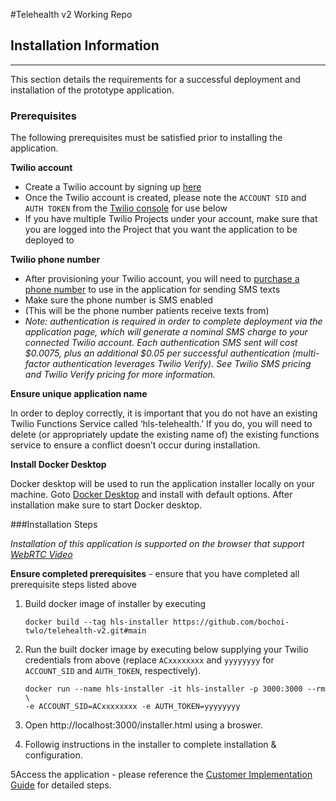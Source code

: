 #Telehealth v2 Working Repo 


## <a name="install"></a>Installation Information
___

This section details the requirements for a successful deployment and installation of the prototype application.

### Prerequisites

The following prerequisites must be satisfied prior to installing the application.

**Twilio account**

- Create a Twilio account by signing up [here](https://www.twilio.com/try-twilio)
- Once the Twilio account is created,
  please note the `ACCOUNT SID` and `AUTH TOKEN`
  from the [Twilio console](https://console.twilio.com/) for use below
- If you have multiple Twilio Projects under your account, make sure that you are logged into the Project that you want the application to be deployed to

**Twilio phone number**

- After provisioning your Twilio account,
  you will need to [purchase a phone number](https://www.twilio.com/console/phone-numbers/incoming)
  to use in the application for sending SMS texts
- Make sure the phone number is SMS enabled
- (This will be the phone number patients receive texts from)
- <em>Note: authentication is required in order to complete deployment via the application page,
  which will generate a nominal SMS charge to your connected Twilio account.
  Each authentication SMS sent will cost $0.0075,
  plus an additional $0.05 per successful authentication
  (multi-factor authentication leverages Twilio Verify).
  See Twilio SMS pricing and Twilio Verify pricing for more information.</em>

**Ensure unique application name**

In order to deploy correctly, it is important
that you do not have an existing Twilio Functions Service called ‘hls-telehealth.’
If you do, you will need to delete (or appropriately update the existing name of)
the existing functions service to ensure a conflict doesn’t occur during installation.

**Install Docker Desktop**

Docker desktop will be used to run the application installer locally on your machine.
Goto [Docker Desktop](https://www.docker.com/products/docker-desktop)
and install with default options.
After installation make sure to start Docker desktop.


###Installation Steps


*Installation of this application is supported on the browser that support
[WebRTC Video](https://www.twilio.com/docs/video/javascript#supported-browsers)*


**Ensure completed prerequisites** - ensure that you have completed all prerequisite steps listed above

1. Build docker image of installer by executing
    ```shell
    docker build --tag hls-installer https://github.com/bochoi-twlo/telehealth-v2.git#main
    ```
2. Run the built docker image by executing below supplying your Twilio credentials from above
   (replace `ACxxxxxxxx` and `yyyyyyyy` for `ACCOUNT_SID` and `AUTH_TOKEN`, respectively).
    ```shell
    docker run --name hls-installer -it hls-installer -p 3000:3000 --rm \
   -e ACCOUNT_SID=ACxxxxxxxx -e AUTH_TOKEN=yyyyyyyy
    ```

3. Open http://localhost:3000/installer.html using a broswer.


4. Followig instructions in the installer to complete installation & configuration.


5Access the application - please reference the [Customer Implementation Guide](https://twilio-cms-prod.s3.amazonaws.com/documents/Telehealth_Implementation_Guide.pdf) for detailed steps.
